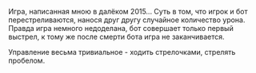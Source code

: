 Игра, написанная мною в далёком 2015... Суть в том, что игрок и бот перестреливаются, нанося друг другу случайное количество урона. Правда игра немного недоделана, бот совершает
только первый выстрел, к тому же после смерти бота игра не заканчивается.

Управление весьма тривиальное - ходить стрелочками, стрелять пробелом.
